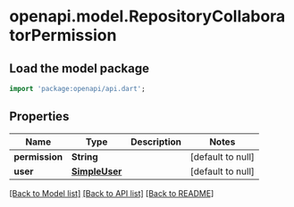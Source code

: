 # openapi.model.RepositoryCollaboratorPermission

## Load the model package
```dart
import 'package:openapi/api.dart';
```

## Properties
Name | Type | Description | Notes
------------ | ------------- | ------------- | -------------
**permission** | **String** |  | [default to null]
**user** | [**SimpleUser**](SimpleUser.md) |  | [default to null]

[[Back to Model list]](../README.md#documentation-for-models) [[Back to API list]](../README.md#documentation-for-api-endpoints) [[Back to README]](../README.md)


